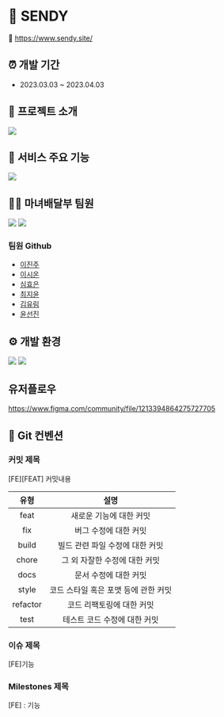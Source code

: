# 💌 SENDY
🔗 https://www.sendy.site/

## ⏰ 개발 기간
 - 2023.03.03 ~ 2023.04.03 


## 📝 프로젝트 소개 
<img src="https://user-images.githubusercontent.com/115965399/229285585-987c372f-95d4-4f37-9411-587650c44ce9.png"/>

## 📌 서비스 주요 기능

<img src="https://user-images.githubusercontent.com/115965399/229286768-bf2ecae8-7a2d-47a2-9a0c-4725a07799ee.png" />

## 👩‍💻 마녀배달부 팀원
<img src="https://user-images.githubusercontent.com/115965399/229286662-b12162a8-58fe-4691-9658-bc00cbb43ba1.png" />
<img src="https://user-images.githubusercontent.com/115965399/229350802-883460ee-62b6-4ae0-a57a-823378f779ed.png" />


### 팀원 Github
- [이진주](https://github.com/2realzoo)
- [이시온](https://github.com/sienna0715)
- [심효은](https://github.com/haizellatte)
- [최지윤](https://github.com/jiyoonchol)
- [김유림](https://github.com/U-Lim)
- [윤선진](https://github.com/yoonseonjin)

## ⚙ 개발 환경
<img src="https://user-images.githubusercontent.com/115965399/229286829-2ce68890-611f-420f-854f-939c20fcd198.png" />
<img src="https://user-images.githubusercontent.com/115965399/229286831-085f3a3b-7f27-4f92-aa53-02702312fa5b.png">

## 유저플로우

https://www.figma.com/community/file/1213394864275727705

## 🧩 Git 컨벤션

### 커밋 제목
[FE][FEAT] 커밋내용 

|   유형    |                 설명                 |
| :------: | :----------------------------------: |
|   feat   |       새로운 기능에 대한 커밋        |
|   fix    |        버그 수정에 대한 커밋         |
|  build   |   빌드 관련 파일 수정에 대한 커밋    |
|  chore   |    그 외 자잘한 수정에 대한 커밋     |
|   docs   |        문서 수정에 대한 커밋         |
|  style   | 코드 스타일 혹은 포맷 등에 관한 커밋 |
| refactor |      코드 리팩토링에 대한 커밋       |
|   test   |     테스트 코드 수정에 대한 커밋     |


### 이슈 제목
[FE]기능

### Milestones 제목
[FE] : 기능
